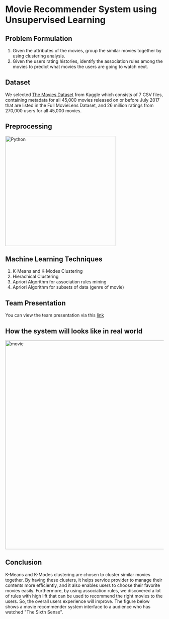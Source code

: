 # Movie Recommender System using Unsupervised Learning

## Problem Formulation
1. Given the attributes of the movies, group the similar movies together by using clustering analysis.
2. Given the users rating histories, identify the association rules among the movies to predict what movies the users are going to watch next.

## Dataset
We selected [The Movies Dataset](https://www.kaggle.com/rounakbanik/the-movies-dataset) from Kaggle which consists of 7 CSV files, containing metadata for all 45,000 movies released on or before July 2017 that are listed in the Full MovieLens Dataset, and 26 million ratings from 270,000 users for all 45,000 movies. 

## Preprocessing
<img align="middle" alt="Python" width="350" src="https://user-images.githubusercontent.com/78056833/138011652-7a5f2545-73d0-4bfa-abbc-247af684ee1d.png" />

## Machine Learning Techniques
1. K-Means and K-Modes Clustering
2. Hierachical Clustering
3. Apriori Algorithm for association rules mining
4. Apriori Algorithm for subsets of data (genre of movie)

## Team Presentation
You can view the team presentation via this [link](https://spark.adobe.com/page/5LdV3RV1i3Ubk/)

## How the system will looks like in real world
<img width="664" alt="movie" src="https://user-images.githubusercontent.com/78056833/138011033-c014a787-178d-4287-90c0-e4a9a23b7d58.png">

## Conclusion
K-Means and K-Modes clustering are chosen to cluster similar movies together. By having these clusters, it helps service provider to manage their contents more efficiently, and it also enables users to choose their favorite movies easily. Furthermore, by using association rules, we discovered a lot of rules with high lift that can be used to recommend the right movies to the users. So, the overall users experience will improve. The figure below shows a movie recommender system interface to a audience who has watched "The Sixth Sense".

